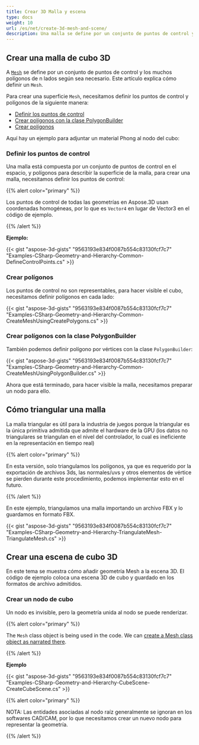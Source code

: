 ```yaml
---
title: Crear 3D Malla y escena
type: docs
weight: 10
url: /es/net/create-3d-mesh-and-scene/
description: Una malla se define por un conjunto de puntos de control y los muchos polígonos de n lados según sea necesario. Este artículo explica cómo definir una malla.
---
```

##  **Crear una malla de cubo 3D**
A [`Mesh`](https://reference.aspose.com/3d/net/aspose.threed.entities/mesh) se define por un conjunto de puntos de control y los muchos polígonos de n lados según sea necesario. Este artículo explica cómo definir un `Mesh`.

Para crear una superficie `Mesh`, necesitamos definir los puntos de control y polígonos de la siguiente manera:

- [Definir los puntos de control](/3d/es/net/create-3d-mesh-and-scene/)
- [Crear polígonos con la clase PolygonBuilder](/3d/es/net/create-3d-mesh-and-scene/)
- [Crear polígonos](/3d/es/net/create-3d-mesh-and-scene/)

Aquí hay un ejemplo para adjuntar un material Phong al nodo del cubo:
###  **Definir los puntos de control**
Una malla está compuesta por un conjunto de puntos de control en el espacio, y polígonos para describir la superficie de la malla, para crear una malla, necesitamos definir los puntos de control:

{{% alert color="primary" %}}

Los puntos de control de todas las geometrías en Aspose.3D usan coordenadas homogéneas, por lo que es `Vector4` en lugar de Vector3 en el código de ejemplo.

{{% /alert %}}

**Ejemplo:**

{{< gist "aspose-3d-gists" "9563193e834f0087b554c83130fcf7c7" "Examples-CSharp-Geometry-and-Hierarchy-Common-DefineControlPoints.cs" >}}


###  **Crear polígonos**
Los puntos de control no son representables, para hacer visible el cubo, necesitamos definir polígonos en cada lado:

{{< gist "aspose-3d-gists" "9563193e834f0087b554c83130fcf7c7" "Examples-CSharp-Geometry-and-Hierarchy-Common-CreateMeshUsingCreatePolygons.cs" >}}


###  **Crear polígonos con la clase PolygonBuilder**
También podemos definir polígono por vértices con la clase `PolygonBuilder`:

{{< gist "aspose-3d-gists" "9563193e834f0087b554c83130fcf7c7" "Examples-CSharp-Geometry-and-Hierarchy-Common-CreateMeshUsingPolygonBuilder.cs" >}}

Ahora que está terminado, para hacer visible la malla, necesitamos preparar un nodo para ello.
##  **Cómo triangular una malla**
La malla triangular es útil para la industria de juegos porque la triangular es la única primitiva admitida que admite el hardware de la GPU (los datos no triangulares se triangulan en el nivel del controlador, lo cual es ineficiente en la representación en tiempo real)

{{% alert color="primary" %}}

En esta versión, solo triangulamos los polígonos, ya que es requerido por la exportación de archivos 3ds, las normales/uvs y otros elementos de vértice se pierden durante este procedimiento, podemos implementar esto en el futuro.

{{% /alert %}}

En este ejemplo, triangulamos una malla importando un archivo FBX y lo guardamos en formato FBX.

{{< gist "aspose-3d-gists" "9563193e834f0087b554c83130fcf7c7" "Examples-CSharp-Geometry-and-Hierarchy-TriangulateMesh-TriangulateMesh.cs" >}}
##  **Crear una escena de cubo 3D**
En este tema se muestra cómo añadir geometría Mesh a la escena 3D. El código de ejemplo coloca una escena 3D de cubo y guardado en los formatos de archivo admitidos.
###  **Crear un nodo de cubo**
Un nodo es invisible, pero la geometría unida al nodo se puede renderizar.

{{% alert color="primary" %}}

The `Mesh` class object is being used in the code. We can [create a Mesh class object as narrated there](https://docs.aspose.com/3d/net/create-3d-mesh-and-scene/#create-a-3d-cube-mesh).

{{% /alert %}}

**Ejemplo**

{{< gist "aspose-3d-gists" "9563193e834f0087b554c83130fcf7c7" "Examples-CSharp-Geometry-and-Hierarchy-CubeScene-CreateCubeScene.cs" >}}

{{% alert color="primary" %}}

NOTA: Las entidades asociadas al nodo raíz generalmente se ignoran en los softwares CAD/CAM, por lo que necesitamos crear un nuevo nodo para representar la geometría.

{{% /alert %}}
